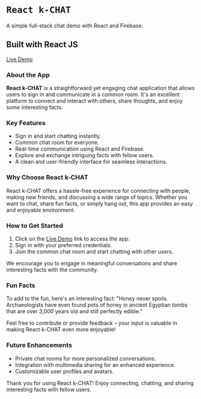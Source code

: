 # `React k-CHAT`

A simple full-stack chat demo with React and Firebase.

## Built with React JS

[Live Demo](https://koushik.stsltd.in/k-chat)

### About the App

**React k-CHAT** is a straightforward yet engaging chat application that allows users to sign in and communicate in a common room. It's an excellent platform to connect and interact with others, share thoughts, and enjoy some interesting facts.

### Key Features

- Sign in and start chatting instantly.
- Common chat room for everyone.
- Real-time communication using React and Firebase.
- Explore and exchange intriguing facts with fellow users.
- A clean and user-friendly interface for seamless interactions.

### Why Choose React k-CHAT

React k-CHAT offers a hassle-free experience for connecting with people, making new friends, and discussing a wide range of topics. Whether you want to chat, share fun facts, or simply hang out, this app provides an easy and enjoyable environment.

### How to Get Started

1. Click on the [Live Demo](https://koushik.stsltd.in/k-chat) link to access the app.
2. Sign in with your preferred credentials.
3. Join the common chat room and start chatting with other users.

We encourage you to engage in meaningful conversations and share interesting facts with the community.

### Fun Facts

To add to the fun, here's an interesting fact: "Honey never spoils. Archaeologists have even found pots of honey in ancient Egyptian tombs that are over 3,000 years old and still perfectly edible."

Feel free to contribute or provide feedback – your input is valuable in making React k-CHAT even more enjoyable!

### Future Enhancements

- Private chat rooms for more personalized conversations.
- Integration with multimedia sharing for an enhanced experience.
- Customizable user profiles and avatars.

Thank you for using React k-CHAT! Enjoy connecting, chatting, and sharing interesting facts with fellow users.
